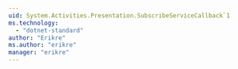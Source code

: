 ```yaml
---
uid: System.Activities.Presentation.SubscribeServiceCallback`1
ms.technology: 
  - "dotnet-standard"
author: "Erikre"
ms.author: "erikre"
manager: "erikre"
---
```


